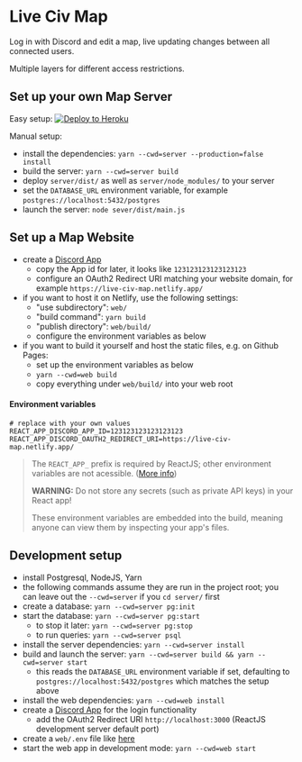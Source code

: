 # Live Civ Map

Log in with Discord and edit a map, live updating changes between all connected users.

Multiple layers for different access restrictions.

## Set up your own Map Server

Easy setup: [![Deploy to Heroku](https://www.herokucdn.com/deploy/button.svg)](https://heroku.com/deploy)

Manual setup:
- install the dependencies: `yarn --cwd=server --production=false install`
- build the server: `yarn --cwd=server build`
- deploy `server/dist/` as well as `server/node_modules/` to your server
- set the `DATABASE_URL` environment variable, for example `postgres://localhost:5432/postgres`
- launch the server: `node sever/dist/main.js`

## Set up a Map Website

- create a [Discord App](https://discord.com/developers/applications)
	- copy the App id for later, it looks like `123123123123123123`
	- configure an OAuth2 Redirect URI matching your website domain, for example `https://live-civ-map.netlify.app/`
- if you want to host it on Netlify, use the following settings:
	- "use subdirectory": `web/`
	- "build command": `yarn build`
	- "publish directory": `web/build/`
	- configure the environment variables as below
- if you want to build it yourself and host the static files, e.g. on Github Pages:
	- set up the environment variables as below
	- `yarn --cwd=web build`
	- copy everything under `web/build/` into your web root

#### Environment variables
```properties
# replace with your own values
REACT_APP_DISCORD_APP_ID=123123123123123123
REACT_APP_DISCORD_OAUTH2_REDIRECT_URI=https://live-civ-map.netlify.app/
```

> The `REACT_APP_` prefix is required by ReactJS; other environment variables are not acessible. ([More info](https://create-react-app.dev/docs/adding-custom-environment-variables/))
>
> **WARNING:** Do not store any secrets (such as private API keys) in your React app!
>
> These environment variables are embedded into the build, meaning anyone can view them by inspecting your app's files.

## Development setup

- install Postgresql, NodeJS, Yarn
- the following commands assume they are run in the project root; you can leave out the `--cwd=server` if you `cd server/` first
- create a database: `yarn --cwd=server pg:init`
- start the database: `yarn --cwd=server pg:start`
	- to stop it later: `yarn --cwd=server pg:stop`
	- to run queries: `yarn --cwd=server psql`
- install the server dependencies: `yarn --cwd=server install`
- build and launch the server: `yarn --cwd=server build && yarn --cwd=server start`
	- this reads the `DATABASE_URL` environment variable if set, defaulting to `postgres://localhost:5432/postgres` which matches the setup above
- install the web dependencies: `yarn --cwd=web install`
- create a [Discord App](https://discord.com/developers/applications) for the login functionality
	- add the OAuth2 Redirect URI `http://localhost:3000` (ReactJS development server default port)
- create a `web/.env` file like [here](#environment-variables)
- start the web app in development mode: `yarn --cwd=web start`
